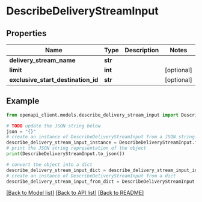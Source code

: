 # DescribeDeliveryStreamInput


## Properties

Name | Type | Description | Notes
------------ | ------------- | ------------- | -------------
**delivery_stream_name** | **str** |  | 
**limit** | **int** |  | [optional] 
**exclusive_start_destination_id** | **str** |  | [optional] 

## Example

```python
from openapi_client.models.describe_delivery_stream_input import DescribeDeliveryStreamInput

# TODO update the JSON string below
json = "{}"
# create an instance of DescribeDeliveryStreamInput from a JSON string
describe_delivery_stream_input_instance = DescribeDeliveryStreamInput.from_json(json)
# print the JSON string representation of the object
print(DescribeDeliveryStreamInput.to_json())

# convert the object into a dict
describe_delivery_stream_input_dict = describe_delivery_stream_input_instance.to_dict()
# create an instance of DescribeDeliveryStreamInput from a dict
describe_delivery_stream_input_from_dict = DescribeDeliveryStreamInput.from_dict(describe_delivery_stream_input_dict)
```
[[Back to Model list]](../README.md#documentation-for-models) [[Back to API list]](../README.md#documentation-for-api-endpoints) [[Back to README]](../README.md)


